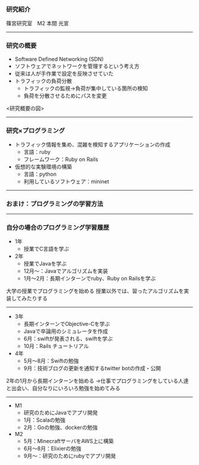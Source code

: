 ### 研究紹介

篠宮研究室　M2 本間 光宣

---

### 研究の概要

-  Software Defined Networking (SDN)
  - ソフトウェアでネットワークを管理するという考え方
  - 従来は人が手作業で設定を反映させていた
- トラフィックの負荷分散
  - トラフィックの監視→負荷が集中している箇所の検知
  - 負荷を分散させるためにパスを変更

<研究概要の図>

---
### 研究×プログラミング

- トラフィック情報を集め、混雑を検知するアプリケーションの作成
  - 言語：ruby
  - フレームワーク：Ruby on Rails
- 仮想的な実験環境の構築
  - 言語：python
  - 利用しているソフトウェア：mininet
  
---

### おまけ：プログラミングの学習方法

---

### 自分の場合のプログラミング学習履歴

- 1年
  - 授業でC言語を学ぶ
- 2年
  - 授業でJavaを学ぶ
  - 12月〜：Javaでアルゴリズムを実装
  - 1月〜2月：長期インターンでruby、Ruby on Railsを学ぶ

大学の授業でプログラミングを始める
授業以外では、習ったアルゴリズムを実装してみたりする

---

- 3年
  - 長期インターンでObjective-Cを学ぶ
  - Javaで卒論用のシミュレータを作成
  - 6月：swiftが発表される、swiftを学ぶ
  - 10月：Rails チュートリアル
- 4年
  - 5月〜8月：Swiftの勉強
  - 9月：技術ブログの更新を通知するtwitter botの作成・公開

2年の1月から長期インターンを始める
→仕事でプログラミングをしている人達と出会い、自分なりにいろいろ勉強を始めてみる

---
  
- M1
  - 研究のためにJavaでアプリ開発
  - 1月：Scalaの勉強
  - 2月：Goの勉強、dockerの勉強
- M2
  - 5月：MinecraftサーバをAWS上に構築
  - 6月〜8月：Elixierの勉強
  - 9月〜：研究のためにrubyでアプリ開発
